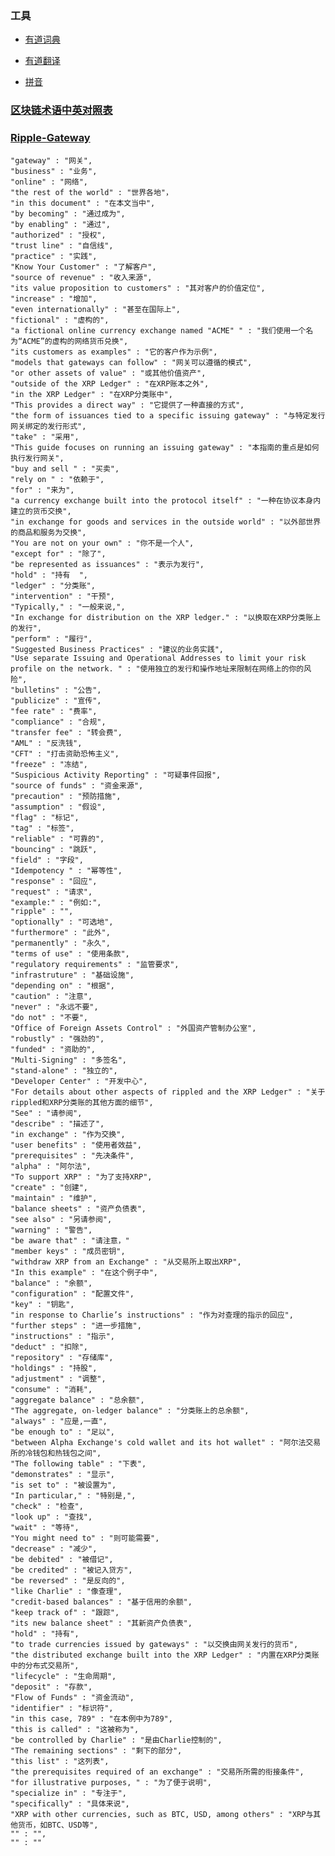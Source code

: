 ### 工具

   - [有道词典](http://dict.youdao.com)
   
   - [有道翻译](http://fanyi.youdao.com/)
   
   - [拼音](http://hanyu.baidu.com)

### [区块链术语中英对照表](https://blog.csdn.net/qq_36747842/article/details/79590065)


### [Ripple-Gateway](https://ripple.com/build/gateway-guide/#before-integration)

    "gateway" : "网关",
    "business" : "业务",
    "online" : "网络",
    "the rest of the world" : "世界各地"，
    "in this document" : "在本文当中",
    "by becoming" : "通过成为",
    "by enabling" : "通过",
    "authorized" : "授权",
    "trust line" : "自信线",
    "practice" : "实践",
    "Know Your Customer" : "了解客户",
    "source of revenue" : "收入来源",
    "its value proposition to customers" : "其对客户的价值定位",
    "increase" : "增加",
    "even internationally" : "甚至在国际上",
    "fictional" : "虚构的",
    "a fictional online currency exchange named "ACME" " : "我们使用一个名为“ACME”的虚构的网络货币兑换",
    "its customers as examples" : "它的客户作为示例",
    "models that gateways can follow" : "网关可以遵循的模式",
    "or other assets of value" : "或其他价值资产",
    "outside of the XRP Ledger" : "在XRP账本之外",
    "in the XRP Ledger" : "在XRP分类账中",
    "This provides a direct way" : "它提供了一种直接的方式",
    "the form of issuances tied to a specific issuing gateway" : "与特定发行网关绑定的发行形式",
    "take" : "采用",
    "This guide focuses on running an issuing gateway" : "本指南的重点是如何执行发行网关",
    "buy and sell " : "买卖",
    "rely on " : "依赖于",
    "for" : "来为",
    "a currency exchange built into the protocol itself" : "一种在协议本身内建立的货币交换",
    "in exchange for goods and services in the outside world" : "以外部世界的商品和服务为交换",
    "You are not on your own" : "你不是一个人",
    "except for" : "除了",
    "be represented as issuances" : "表示为发行",
    "hold" : "持有  ",
    "ledger" : "分类账",
    "intervention" : "干预",
    "Typically," : "一般来说,",
    "In exchange for distribution on the XRP ledger." : "以换取在XRP分类账上的发行",
    "perform" : "履行",
    "Suggested Business Practices" : "建议的业务实践",
    "Use separate Issuing and Operational Addresses to limit your risk profile on the network. " : "使用独立的发行和操作地址来限制在网络上的你的风险",
    "bulletins" : "公告",
    "publicize" : "宣传",
    "fee rate" : "费率",
    "compliance" : "合规",
    "transfer fee" : "转会费",
    "AML" : "反洗钱",
    "CFT" : "打击资助恐怖主义",
    "freeze" : "冻结",
    "Suspicious Activity Reporting" : "可疑事件回报",
    "source of funds" : "资金来源",
    "precaution" : "预防措施",
    "assumption" : "假设",
    "flag" : "标记",
    "tag" : "标签",
    "reliable" : "可靠的",
    "bouncing" : "跳跃",
    "field" : "字段",
    "Idempotency " : "幂等性",
    "response" : "回应",
    "request" : "请求",
    "example:" : "例如:",
    "ripple" : "",
    "optionally" : "可选地",
    "furthermore" : "此外",
    "permanently" : "永久",
    "terms of use" : "使用条款",
    "regulatory requirements" : "监管要求",
    "infrastruture" : "基础设施",
    "depending on" : "根据",
    "caution" : "注意",
    "never" : "永远不要",
    "do not" : "不要",
    "Office of Foreign Assets Control" : "外国资产管制办公室",
    "robustly" : "强劲的",
    "funded" : "资助的",
    "Multi-Signing" : "多签名",
    "stand-alone" : "独立的",
    "Developer Center" : "开发中心",
    "For details about other aspects of rippled and the XRP Ledger" : "关于rippled和XRP分类账的其他方面的细节",
    "See" : "请参阅",
    "describe" : "描述了",
    "in exchange" : "作为交换",
    "user benefits" : "使用者效益",
    "prerequisites" : "先决条件",
    "alpha" : "阿尔法",
    "To support XRP" : "为了支持XRP",
    "create" : "创建",
    "maintain" : "维护",
    "balance sheets" : "资产负债表",
    "see also" : "另请参阅",
    "warning" : "警告",
    "be aware that" : "请注意，"
    "member keys" : "成员密钥",
    "withdraw XRP from an Exchange" : "从交易所上取出XRP",
    "In this example" : "在这个例子中",
    "balance" : "余额",
    "configuration" : "配置文件",
    "key" : "钥匙",
    "in response to Charlie’s instructions" : "作为对查理的指示的回应",
    "further steps" : "进一步措施",
    "instructions" : "指示",
    "deduct" : "扣除",
    "repository" : "存储库",
    "holdings" : "持股",
    "adjustment" : "调整",
    "consume" : "消耗",
    "aggregate balance" : "总余额",
    "The aggregate, on-ledger balance" : "分类账上的总余额",
    "always" : "应是,一直",
    "be enough to" : "足以",
    "between Alpha Exchange's cold wallet and its hot wallet" : "阿尔法交易所的冷钱包和热钱包之间",
    "The following table" : "下表",
    "demonstrates" : "显示",
    "is set to" : "被设置为",
    "In particular," : "特别是,",
    "check" : "检查",
    "look up" : "查找",
    "wait" : "等待",
    "You might need to" : "则可能需要",
    "decrease" : "减少",
    "be debited" : "被借记",
    "be credited" : "被记入贷方",
    "be reversed" : "是反向的",
    "like Charlie" : "像查理",
    "credit-based balances" : "基于信用的余额",
    "keep track of" : "跟踪",
    "its new balance sheet" : "其新资产负债表",
    "hold" : "持有",
    "to trade currencies issued by gateways" : "以交换由网关发行的货币",
    "the distributed exchange built into the XRP Ledger" : "内置在XRP分类账中的分布式交易所",
    "lifecycle" : "生命周期",
    "deposit" : "存款",
    "Flow of Funds" : "资金流动",
    "identifier" : "标识符",
    "in this case, 789" : "在本例中为789",
    "this is called" : "这被称为",
    "be controlled by Charlie" : "是由Charlie控制的",
    "The remaining sections" : "剩下的部分",
    "this list" : "这列表",
    "the prerequisites required of an exchange" : "交易所所需的衔接条件",
    "for illustrative purposes, " : "为了便于说明",
    "specialize in" : "专注于",
    "specifically" : "具体来说",
    "XRP with other currencies, such as BTC, USD, among others" : "XRP与其他货币，如BTC、USD等",
    "" : "",
    "" : ""
